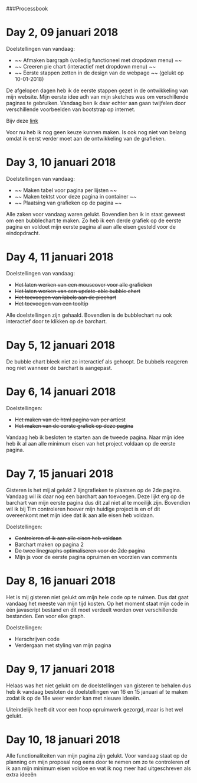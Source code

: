 ###Processbook

# Day 2, 09 januari 2018

Doelstellingen van vandaag:

* ~~ Afmaken bargraph (volledig functioneel met dropdown menu) ~~
* ~~ Creeren pie chart (interactief met dropdown menu) ~~
* ~~ Eerste stappen zetten in de design van de webpage ~~ (gelukt op 10-01-2018)

De afgelopen dagen heb ik de eerste stappen gezet in de ontwikkeling van mijn website. Mijn eerste idee adh van mijn sketches was om verschillende paginas te gebruiken. Vandaag ben ik daar echter aan gaan twijfelen door verschillende voorbeelden van bootstrap op internet.  

Bijv deze [link](https://getbootstrap.com/docs/4.0/examples/album/)

Voor nu heb ik nog geen keuze kunnen maken. Is ook nog niet van belang omdat ik eerst verder moet aan de ontwikkeling van de grafieken.

# Day 3, 10 januari 2018

Doelstellingen van vandaag:

* ~~ Maken tabel voor pagina per lijsten ~~
* ~~ Maken tektst voor deze pagina in container ~~
* ~~ Plaatsing van grafieken op de pagina ~~

Alle zaken voor vandaag waren gelukt. Bovendien ben ik in staat geweest om een bubblechart te maken. Zo heb ik een derde grafiek op de eerste pagina en voldoet mijn eerste pagina al aan alle eisen gesteld voor de eindopdracht.

# Day 4, 11 januari 2018

Doelstellingen van vandaag:

* ~~Het laten werken van een mouseover voor alle grafieken~~
* ~~Het laten werken van een update-able bubble chart~~
* ~~Het toevoegen van labels aan de piechart~~
* ~~Het toevoegen van een tooltip~~

Alle doelstellingen zijn gehaald. Bovendien is de bubblechart nu ook interactief door te klikken op de barchart.

# Day 5, 12 januari 2018

De bubble chart bleek niet zo interactief als gehoopt. De bubbels reageren nog niet wanneer de barchart is aangepast.

# Day 6, 14 januari 2018

Doelstellingen:

* ~~Het maken van de html pagina van per artiest~~
* ~~Het maken van de eerste grafiek op deze pagina~~

Vandaag heb ik besloten te starten aan de tweede pagina. Naar mijn idee heb ik al aan alle minimum eisen van het project voldaan op de eerste pagina.

# Day 7, 15 januari 2018

Gisteren is het mij al gelukt 2 lijngrafieken te plaatsen op de 2de pagina. Vandaag wil ik daar nog een barchart aan toevoegen. Deze lijkt erg op de barchart van mijn eerste pagina dus dit zal niet al te moeilijk zijn. Bovendien wil ik bij Tim controleren hoever mijn huidige project is en of dit overeenkomt met mijn idee dat ik aan alle eisen heb voldaan.

Doelstellingen:

* ~~Controleren of ik aan alle eisen heb voldaan~~
* Barchart maken op pagina 2
* ~~De twee linegraphs optimaliseren voor de 2de pagina~~
* Mijn js voor de eerste pagina opruimen en voorzien van comments

# Day 8, 16 januari 2018

Het is mij gisteren niet gelukt om mijn hele code op te ruimen. Dus dat gaat vandaag het meeste van mijn tijd kosten. Op het moment staat mijn code in één javascript bestand en dit moet verdeelt worden over verschillende bestanden. Een voor elke graph.

Doelstellingen:

* Herschrijven code
* Verdergaan met styling van mijn pagina

# Day 9, 17 januari 2018

Helaas was het niet gelukt om de doelstellingen van gisteren te behalen dus heb ik vandaag besloten de doelstellingen van 16 en 15 januari af te maken zodat ik op de 18e weer verder kan met nieuwe ideeën.

Uiteindelijk heeft dit voor een hoop opruimwerk gezorgd, maar is het wel gelukt.

# Day 10, 18 januari 2018

Alle functionaliteiten van mijn pagina zijn gelukt. Voor vandaag staat op de planning om mijn proposal nog eens door te nemen om zo te controleren of ik aan mijn minimum eisen voldoe en wat ik nog meer had uitgeschreven als extra ideeën
